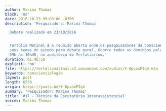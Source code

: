 ```yaml
---
author: Marina Thomaz
block: 'no'
date: 2016-10-23 09:00:00 -0306
description: 'Pesquisadora: Marina Thomaz

  Debate realizado em 23/10/2016


  Tertúlia Matinal é a reunião aberta onde os pesquisadores da Conscienciologia apresentam
  seus temas de estudo para debate geral. Ocorre todos os domingos pela manhã, das
  09h às 10h45, no auditório do Tertuliarium.'
duration: 01:48:50
explicit: 'no'
file: https://tertuliamatinal.s3.amazonaws.com/audios/Y-OpvoxPIq4.m4a
keywords: conscienciologia
layout: post
length: 6530
origin: https://youtu.be/Y-OpvoxPIq4
summary: 'Pesquisador: Marina Thomaz'
title: '#17 - Técnica da Escutatória Interassistencial'
voices: Marina Thomaz
---
```

